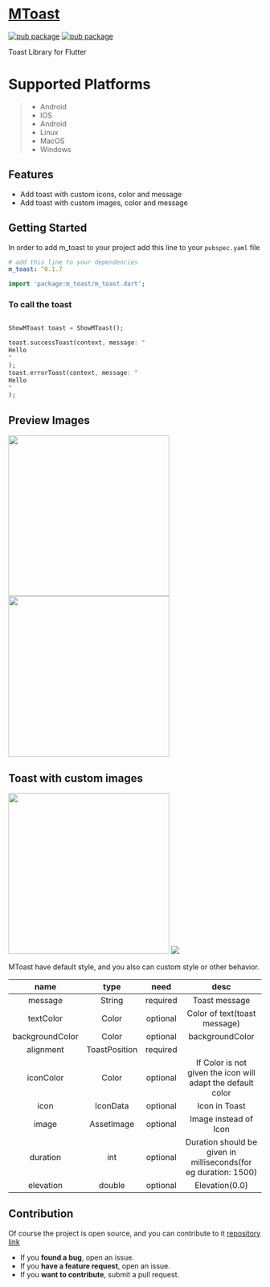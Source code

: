 # [MToast](https://pub.dev/packages/m_toast)

[![pub package](https://img.shields.io/pub/likes/m_toast)](https://pub.dev/packages/m-toast)
[![pub package](https://img.shields.io/pub/points/m_toast?style=plastic)](https://pub.dev/packages/m-toast)

Toast Library for Flutter

# Supported Platforms

>
> - Android
> - IOS
> - Android
> - Linux
> - MacOS
> - Windows

## Features

- Add toast with custom icons, color and message
- Add toast with custom images, color and message

## Getting Started

In order to add m_toast to your project add this line to your `pubspec.yaml` file

```yaml
# add this line to your dependencies
m_toast: ^0.1.7
```

```dart
import 'package:m_toast/m_toast.dart';
```

### To call the toast

```dart

ShowMToast toast = ShowMToast();

toast.successToast(context, message: "
Hello
"
);
toast.errorToast(context, message: "
Hello
"
);
```

## Preview Images

<img src="https://raw.githubusercontent.com/abdulmanafpfassal/image/master/Screenshot_20220915_140721.png" width="320px" />
<img src="https://raw.githubusercontent.com/abdulmanafpfassal/image/master/Screenshot_20220915_140744.png" width="320px" />

## Toast with custom images

<img src="https://raw.githubusercontent.com/abdulmanafpfassal/image/master/Screenshot_20220917_202519.png" width="320px" />
<img src="https://raw.githubusercontent.com/abdulmanafpfassal/image/master/Screenshot_20220917_202303.png" />

MToast have default style, and you also can custom style or other behavior.

|         name         |          type           |   need   |                             desc                              |
| :------------------: | :---------------------: | :------: | :-----------------------------------------------------------: |
|       message        |        String           | required |                     Toast message                             |
|      textColor       |        Color            | optional |              Color of text(toast message)                     |
|   backgroundColor    |          Color          | optional |                        backgroundColor                         |
|       alignment      |      ToastPosition      | required |                                                               |
|      iconColor       |          Color          | optional | If Color is not given the icon will adapt the default color   |
|        icon          |        IconData         | optional |                   Icon in Toast                               |
|        image         |      AssetImage         | optional |                   Image instead of Icon                       |
|       duration       |         int             | optional |Duration should be given in milliseconds(for eg duration: 1500)|
|       elevation      |        double           | optional |                          Elevation(0.0)                       |

## Contribution

Of course the project is open source, and you can contribute to
it [repository link](https://pub.dev/packages/m_toast)

- If you **found a bug**, open an issue.
- If you **have a feature request**, open an issue.
- If you **want to contribute**, submit a pull request.

